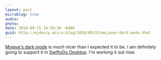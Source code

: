 ```yaml
---
layout: post
microblog: true
audio: 
photo: 
date: 2018-09-15 14:59:28 -0400
guid: http://mjdescy.micro.blog/2018/09/15/mojaves-dark-mode.html
---
```

[Mojave's dark mode](https://www.apple.com/macos/mojave/) is _much_ nicer than I expected it to be. I am definitely going to support it in [SwiftoDo Desktop](https://www.swiftodoapp.com/desktop/). I'm working it out now.
